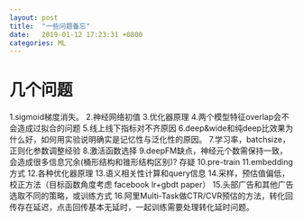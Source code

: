 ```yaml
---
layout: post
title:  "一些问题备忘"
date:   2019-01-12 17:23:31 +0800
categories: ML
---
```


# 几个问题
1.sigmoid梯度消失。
2.神经网络初值
3.优化器原理
4.两个模型特征overlap会不会造成过拟合的问题
5.线上线下指标对不齐原因
6.deep&wide和纯deep比效果为什么好，如何用实验说明确实是记忆性与泛化性的原因。
7.学习率，batchsize，正则化参数调整经验
8.激活函数选择
9.deepFM缺点，神经元个数需保持一致，会造成很多信息冗余(桶形结构和锥形结构区别)? 存疑
10.pre-train
11.embedding方式
12.各种优化器原理
13.语义相关性计算和query信息
14.采样，预估值偏低，校正方法（目标函数角度考虑 facebook lr+gbdt paper）
15.头部广告和其他广告选取不同的策略，或训练方式
16.阿里Multi-Task做CTR/CVR预估的方法，转化回传存在延迟，点击回传基本无延时，一起训练需要处理转化延时问题。

